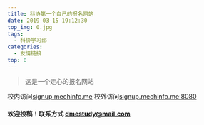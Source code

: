 ```yaml
---
title: 科协第一个自己的报名网站
date: 2019-03-15 19:12:30
top_img: 0.jpg
tags:
  - 科协学习部
categories:
  - 友情链接
top: 0
---
```


> 这是一个走心的报名网站
<!--more-->

校内访问[signup.mechinfo.me](http://signup.mechinfo.me)
校外访问[signup.mechinfo.me:8080](http://signup.mechinfo.me:8080)

#### 欢迎投稿！联系方式 dmestudy@mail.com 

